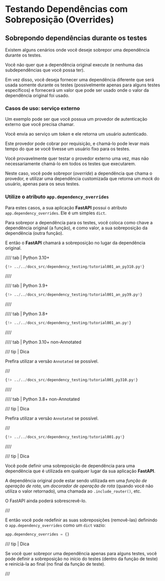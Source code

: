 # Testando Dependências com Sobreposição (Overrides)

## Sobrepondo dependências durante os testes

Existem alguns cenários onde você deseje sobrepor uma dependência durante os testes.

Você não quer que a dependência original execute (e nenhuma das subdependências que você possa ter).

Em vez disso, você deseja fornecer uma dependência diferente que será usada somente durante os testes (possivelmente apenas para alguns testes específicos) e fornecerá um valor que pode ser usado onde o valor da dependência original foi usado.

### Casos de uso: serviço externo

Um exemplo pode ser que você possua um provedor de autenticação externo que você precisa chamar.

Você envia ao serviço um *token* e ele retorna um usuário autenticado.

Este provedor pode cobrar por requisição, e chamá-lo pode levar mais tempo do que se você tivesse um usuário fixo para os testes.

Você provavelmente quer testar o provedor externo uma vez, mas não necessariamente chamá-lo em todos os testes que executarem.

Neste caso, você pode sobrepor (*override*) a dependência que chama o provedor, e utilizar uma dependência customizada que retorna um *mock* do usuário, apenas para os seus testes.

### Utilize o atributo `app.dependency_overrides`

Para estes casos, a sua aplicação **FastAPI** possui o atributo `app.dependency_overrides`. Ele é um simples `dict`.

Para sobrepor a dependência para os testes, você coloca como chave a dependência original (a função), e como valor, a sua sobreposição da dependência (outra função).

E então o **FastAPI** chamará a sobreposição no lugar da dependência original.

//// tab | Python 3.10+

```Python hl_lines="26-27  30"
{!> ../../docs_src/dependency_testing/tutorial001_an_py310.py!}
```

////

//// tab | Python 3.9+

```Python hl_lines="28-29  32"
{!> ../../docs_src/dependency_testing/tutorial001_an_py39.py!}
```

////

//// tab | Python 3.8+

```Python hl_lines="29-30  33"
{!> ../../docs_src/dependency_testing/tutorial001_an.py!}
```

////

//// tab | Python 3.10+ non-Annotated

/// tip | Dica

Prefira utilizar a versão `Annotated` se possível.

///

```Python hl_lines="24-25  28"
{!> ../../docs_src/dependency_testing/tutorial001_py310.py!}
```

////

//// tab | Python 3.8+ non-Annotated

/// tip | Dica

Prefira utilizar a versão `Annotated` se possível.

///

```Python hl_lines="28-29  32"
{!> ../../docs_src/dependency_testing/tutorial001.py!}
```

////

/// tip | Dica

Você pode definir uma sobreposição de dependência para uma dependência que é utilizada em qualquer lugar da sua aplicação **FastAPI**.

A dependência original pode estar sendo utilizada em uma *função de operação de rota*, um *docorador de operação de rota* (quando você não utiliza o valor retornado), uma chamada ao `.include_router()`, etc.

O FastAPI ainda poderá sobrescrevê-lo.

///

E então você pode redefinir as suas sobreposições (removê-las) definindo o `app.dependency_overrides` como um `dict` vazio:

```Python
app.dependency_overrides = {}
```

/// tip | Dica

Se você quer sobrepor uma dependência apenas para alguns testes, você pode definir a sobreposição no início do testes (dentro da função de teste) e reiniciá-la ao final (no final da função de teste).

///
